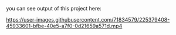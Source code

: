 you can see output of this project here:

https://user-images.githubusercontent.com/71834579/225379408-45933601-bfbe-40e5-a7f0-0d21659a571d.mp4

